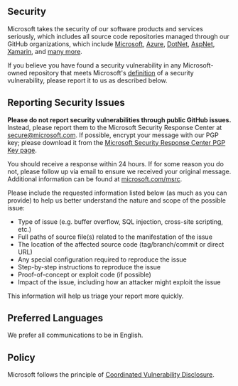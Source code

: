 <!-- BEGIN MICROSOFT SECURITY.MD V0.0.1 BLOCK -->

## Security

Microsoft takes the security of our software products and services seriously,
which includes all source code repositories managed through our GitHub
organizations, which include [Microsoft](https://github.com/Microsoft),
[Azure](https://github.com/Azure), [DotNet](https://github.com/dotnet),
[AspNet](https://github.com/aspnet), [Xamarin](https://github.com/xamarin), and
[many more](https://opensource.microsoft.com/).

If you believe you have found a security vulnerability in any Microsoft-owned
repository that meets Microsoft's
[definition](<https://docs.microsoft.com/en-us/previous-versions/tn-archive/cc751383(v=technet.10)>)
of a security vulnerability, please report it to us as described below.

## Reporting Security Issues

**Please do not report security vulnerabilities through public GitHub issues.**
Instead, please report them to the Microsoft Security Response Center at
[secure@microsoft.com](mailto:secure@microsoft.com). If possible, encrypt your
message with our PGP key; please download it from the
[Microsoft Security Response Center PGP Key page](https://technet.microsoft.com/en-us/security/dn606155).

You should receive a response within 24 hours. If for some reason you do not,
please follow up via email to ensure we received your original message.
Additional information can be found at
[microsoft.com/msrc](https://www.microsoft.com/msrc).

Please include the requested information listed below (as much as you can
provide) to help us better understand the nature and scope of the possible
issue:

- Type of issue (e.g. buffer overflow, SQL injection, cross-site scripting,
  etc.)
- Full paths of source file(s) related to the manifestation of the issue
- The location of the affected source code (tag/branch/commit or direct URL)
- Any special configuration required to reproduce the issue
- Step-by-step instructions to reproduce the issue
- Proof-of-concept or exploit code (if possible)
- Impact of the issue, including how an attacker might exploit the issue

This information will help us triage your report more quickly.

## Preferred Languages

We prefer all communications to be in English.

## Policy

Microsoft follows the principle of
[Coordinated Vulnerability Disclosure](https://www.microsoft.com/en-us/msrc/cvd).

<!-- END MICROSOFT SECURITY.MD BLOCK -->
